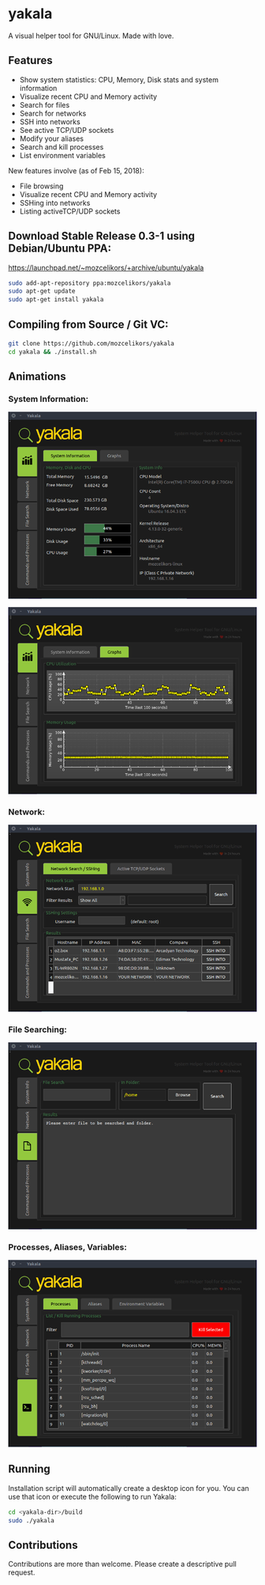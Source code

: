 # yakala
A visual helper tool for GNU/Linux. Made with love.

## Features 

* Show system statistics: CPU, Memory, Disk stats and system information
* Visualize recent CPU and Memory activity
* Search for files
* Search for networks
* SSH into networks
* See active TCP/UDP sockets
* Modify your aliases
* Search and kill processes
* List environment variables

New features involve (as of Feb 15, 2018):

* File browsing
* Visualize recent CPU and Memory activity
* SSHing into networks
* Listing activeTCP/UDP sockets

## Download Stable Release 0.3-1 using Debian/Ubuntu PPA:
https://launchpad.net/~mozcelikors/+archive/ubuntu/yakala
```bash
sudo add-apt-repository ppa:mozcelikors/yakala
sudo apt-get update
sudo apt-get install yakala
```

## Compiling from Source / Git VC:

```bash
git clone https://github.com/mozcelikors/yakala
cd yakala && ./install.sh
```

## Animations

### System Information:

![alt text](https://raw.githubusercontent.com/mozcelikors/yakala/master/docs/img/peekx1.gif)

![alt text](https://raw.githubusercontent.com/mozcelikors/yakala/master/docs/img/peek2.gif)

### Network:

![alt text](https://raw.githubusercontent.com/mozcelikors/yakala/master/docs/img/peekx2.gif)

### File Searching:

![alt text](https://raw.githubusercontent.com/mozcelikors/yakala/master/docs/img/peekx3.gif)

### Processes, Aliases, Variables:

![alt text](https://raw.githubusercontent.com/mozcelikors/yakala/master/docs/img/peekx4.gif)


## Running

Installation script will automatically create a desktop icon for you. You can use that icon or execute the following to run Yakala:

```bash
cd <yakala-dir>/build
sudo ./yakala
```

## Contributions

Contributions are more than welcome. Please create a descriptive pull request.
